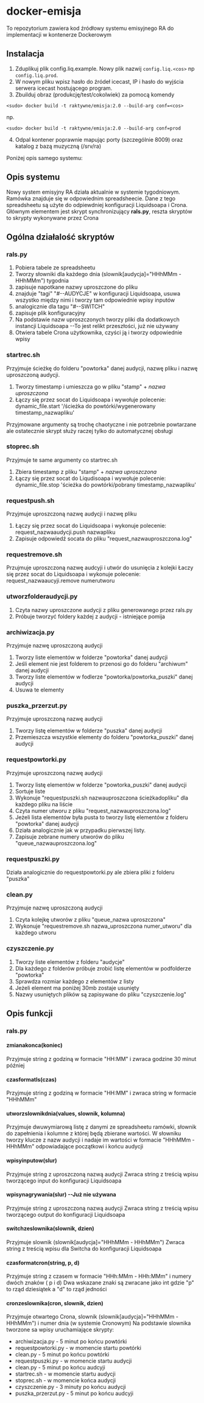# docker-emisja
To repozytorium zawiera kod źródłowy systemu emisyjnego RA do implementacji w kontenerze Dockerowym

## Instalacja
1. Zduplikuj plik config.liq.example. Nowy plik nazwij `config.liq.<cos>` np `config.liq.prod`.
2. W nowym pliku wpisz hasło do źródeł icecast, IP i hasło do wyjścia serwera icecast hostującego program.
3. Zbuilduj obraz (produkcję/test/cokolwiek) za pomocą komendy

```<sudo> docker build -t raktywne/emisja:2.0 --build-arg conf=<cos> ```

np.

```<sudo> docker build -t raktywne/emisja:2.0 --build-arg conf=prod ```

4. Odpal kontener poprawnie mapując porty (szczególnie 8009) oraz katalog z bazą muzyczną (/srv/ra)

Poniżej opis samego systemu:

## Opis systemu
Nowy system emisyjny RA działa aktualnie w systemie tygodniowym. Ramówka znajduje się w odpowiednim spreadsheecie. Dane z tego spreadsheetu są użyte do odpiewdniej konfiguracji Liquidsoapa i Crona.
Głównym elementem jest skrypt synchronizujący **rals.py**, reszta skryptów to skrypty wykonywane przez Crona
## Ogólna działalość skryptów
### rals.py
1. Pobiera tabele ze spreadsheetu
2. Tworzy słowniki dla każdego dnia (slownik[audycja]="HHhMMm - HHhMMm") tygodnia
3. zapisuje napotkane nazwy uproszczone do pliku
4. znajduje "tagi" "#--AUDYCJE" w konfiguracji Liquidsoapa, usuwa wszystko między nimi i tworzy tam odpowiednie wpisy inputów
5. analogicznie dla tagu "#--SWITCH"
6. zapisuje plik konfiguracyjny
7. Na podstawie nazw uproszczonych tworzy pliki dla dodatkowych instancji Liquidsoapa --To jest relikt przeszłości, już nie używany
8. Otwiera tabele Crona użytkownika, czyści ją i tworzy odpowiednie wpisy

### startrec.sh
Przyjmuje ścieżkę do folderu "powtorka" danej audycji, nazwę pliku i nazwę uproszczoną audycji.

1. Tworzy timestamp i umieszcza go w pliku "stamp" + *nazwa uproszczona*
2. Łączy się przez socat do Liquidsoapa i wywołuje polecenie:
dynamic_file.start '/ścieżka do powtórki/wygenerowany timestamp_nazwapliku'

Przyjmowane argumenty są trochę chaotyczne i nie potrzebnie powtarzane ale ostatecznie skrypt służy raczej tylko do automatycznej obsługi
### stoprec.sh
Przyjmuje te same argumenty co startrec.sh

1. Zbiera timestamp z pliku "stamp" + *nazwa uproszczona* 
2. Łączy się przez socat do Liqudisoapa i wywołuje polecenie:
dynamic_file.stop 'ścieżka do powtórki/pobrany timestamp_nazwapliku'

### requestpush.sh
Przyjmuje uproszczoną nazwę audycji i nazwę pliku

1. Łączy się przez socat do Liquidsoapa i wykonuje polecenie:
request_nazwaaudycji.push nazwapliku
2. Zapisuje odpowiedź socata do pliku "request_nazwauproszczona.log"

### requestremove.sh
Przujmuje uproszczoną nazwę audcyji i utwór do usunięcia z kolejki
Łaczy się przez socat do Liquidsoapa i wykonuje polecenie:
request_nazwaaucyji.remove numerutworu
### utworzfolderaudycji.py
1. Czyta nazwy uproszczone audycji z pliku generowanego przez rals.py
2. Próbuje tworzyć foldery każdej z audycji - istniejące pomija

### archiwizacja.py
Przyjmuje nazwę uproszczoną audycji

1. Tworzy liste elementów w folderze "powtorka" danej audycji
2. Jeśli element nie jest folderem to przenosi go do folderu "archiwum" danej audycji
3. Tworzy liste elementów w fodlerze "powtorka/powtorka_puszki" danej audycji
4. Usuwa te elementy

### puszka_przerzut.py
Przyjmuje uproszczoną nazwę audycji

1. Tworzy listę elementów w folderze "puszka" danej audycji
2. Przemieszcza wszystkie elementy do folderu "powtorka_puszki" danej audycji

### requestpowtorki.py
Przyjmuje uproszczoną nazwę audycji

1. Tworzy listę elementów w folderze "powtorka_puszki" danej audycji
2. Sortuje liste
3. Wykonuje "requestpuszki.sh nazwauproszczona ścieżkadopliku" dla każdego pliku na liście
4. Czyta numer utworu z pliku "request_nazwauproszczona.log"
5. Jeżeli lista elementów była pusta to tworzy listę elementów z folderu "powtorka" danej audycji
6. Działa analogicznie jak w przypadku pierwszej listy.
7. Zapisuje zebrane numery utworów do pliku "queue_nazwauproszczona.log"

### requestpuszki.py
Działa analogicznie do requestpowtorki.py ale zbiera pliki z folderu "puszka"

### clean.py
Przyjmuje nazwę uproszczoną audycji

1. Czyta kolejkę utworów z pliku "queue_nazwa uproszczona"
2. Wykonuje "requestremove.sh nazwa_uproszczona numer_utworu" dla każdego utworu

### czyszczenie.py
1. Tworzy liste elementów z folderu "audycje"
2. Dla każdego z folderów próbuje zrobić listę elementów w podfolderze "powtorka"
3. Sprawdza rozmiar każdego z elementów z listy
4. Jeżeli element ma poniżej 30mb zostaje usunięty
5. Nazwy usuniętych plików są zapisywane do pliku "czyszczenie.log"

## Opis funkcji
### rals.py
#### zmianakonca(koniec)
Przyjmuje string z godziną w formacie "HH:MM" i zwraca godzine 30 minut później
#### czasformatls(czas)
Przyjmuje string z godziną w formacie "HH:MM" i zwraca string w formacie "HHhMMm"
#### utworzslownikdnia(values, slownik, kolumna)
Przyjmuje dwuwymiarową listę z danymi ze spreadsheetu ramówki, słownik do zapełnienia i kolumne z której będą zbierane wartości.
W słowniku tworzy klucze z nazw audycji i nadaje im wartości w formacie "HHhMMm - HHhMMm" odpowiadające początkowi i końcu audycji
#### wpisyinputow(slur)
Przyjmuje string z uproszczoną nazwą audycji
Zwraca string z treścią wpisu tworzącego input do konfiguracji Liquidsoapa
#### wpisynagrywania(slur) --Już nie używana
Przyjmuje string z uproszczoną nazwą audycji
Zwraca string z treścią wpisu tworzącego output do konfiguracji Liquidsoapa
#### switchzeslownika(slownik, dzien)
Przyjmuje slownik (slownik[audycja]="HHhMMm - HHhMMm")
Zwraca string z treścią wpisu dla Switcha do konfiguracji Liquidsoapa
#### czasformatcron(string, p, d)
Przyjmuje string z czasem w formacie "HHh:MMm - HHh:MMm" i numery dwóch znaków (
p i d)
Dwa wskazane znaki są zwracane jako int gdzie "p" to rząd dziesiątek a "d" to rząd jedności
#### cronzeslownika(cron, slownik, dzien)
Przyjmuje otwartego Crona, slownik (slownik[audycja]="HHhMMm - HHhMMm") i numer dnia (w systemie Cronowym)
Na podstawie slownika tworzone sa wpisy uruchamiające skrypty:

* archiwizacja.py - 5 minut po końcu powtórki
* requestpowtorki.py - w momencie startu powtórki
* clean.py - 5 minut po końcu powtórki
* requestpuszki.py - w momencie startu audycji
* clean.py - 5 minut po końcu audcyji
* startrec.sh - w momencie startu audycji
* stoprec.sh - w momencie końca audycji
* czyszczenie.py - 3 minuty po końcu audycji
* puszka_przerzut.py - 5 minut po końcu audcyji



